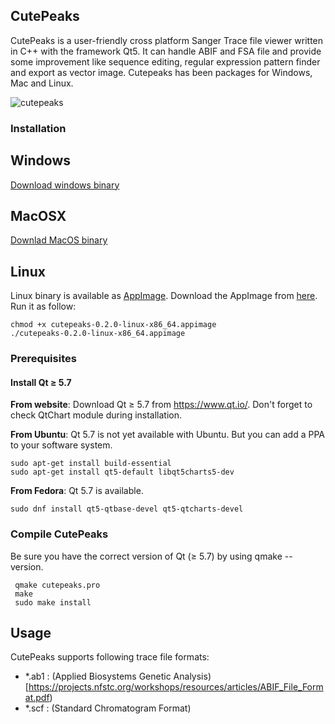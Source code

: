 ## CutePeaks

CutePeaks is a user-friendly cross platform Sanger Trace file viewer written in C++ with the framework Qt5. It can handle ABIF and FSA file and provide some improvement like sequence editing, regular expression pattern finder and export as vector image. 
Cutepeaks has been packages for Windows, Mac and Linux.

![cutepeaks](https://raw.githubusercontent.com/labsquare/CutePeaks/master/cutepeaks.gif)

### Installation
## Windows 
[Download windows binary](https://github.com/labsquare/CutePeaks/releases/download/0.2.3/CutePeaks-win32.exe)

## MacOSX 
[Downlad MacOS binary](https://github.com/labsquare/CutePeaks/releases/download/0.2.0/cutepeaks-0.2.0-macosx.dmg)

## Linux
Linux binary is available as [AppImage](http://appimage.org/).
Download the AppImage from [here](https://github.com/labsquare/CutePeaks/releases).
Run it as follow:

    chmod +x cutepeaks-0.2.0-linux-x86_64.appimage
    ./cutepeaks-0.2.0-linux-x86_64.appimage

### Prerequisites
#### Install Qt ≥ 5.7

**From website**: Download Qt ≥ 5.7 from https://www.qt.io/.
Don't forget to check QtChart module during installation.

**From Ubuntu**: Qt 5.7 is not yet available with Ubuntu. But you can add a PPA to your software system.
    
    sudo apt-get install build-essential
    sudo apt-get install qt5-default libqt5charts5-dev
  
**From Fedora**: Qt 5.7 is available.

    sudo dnf install qt5-qtbase-devel qt5-qtcharts-devel

### Compile CutePeaks
Be sure you have the correct version of Qt (≥ 5.7) by using qmake --version. 

     qmake cutepeaks.pro 
     make
     sudo make install

## Usage

CutePeaks supports following trace file formats:

- *.ab1 : (Applied Biosystems Genetic Analysis)[https://projects.nfstc.org/workshops/resources/articles/ABIF_File_Format.pdf)
- *.scf : (Standard Chromatogram Format) 

